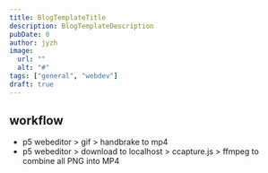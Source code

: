 ```yaml
---
title: BlogTemplateTitle
description: BlogTemplateDescription
pubDate: 0
author: jyzh
image:
  url: ""
  alt: "#"
tags: ["general", "webdev"]
draft: true
---
```


## workflow

- p5 webeditor > gif > handbrake to mp4
- p5 webeditor > download to localhost > ccapture.js > ffmpeg to combine all PNG
  into MP4
